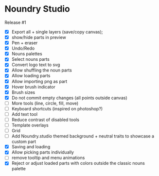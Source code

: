 # Noundry Studio

Release #1

- [x] Export all + single layers (save/copy canvas);
- [x] show/hide parts in preview
- [x] Pen + eraser
- [x] Undo/Redo
- [x] Nouns palettes
- [x] Select nouns parts
- [x] Convert logo text to svg
- [x] Allow shuffling the noun parts
- [x] Allow loading parts
- [x] Allow importing png as part
- [x] Hover brush indicator
- [x] Brush sizes
- [x] Do not commit empty changes (all points outside canvas)
- [ ] More tools (line, circle, fill, move)
- [ ] Keyboard shortcuts (inspired on photoshop?)
- [ ] Add text tool
- [ ] Reduce contrast of disabled tools
- [ ] Template overlays
- [ ] Grid
- [ ] Add Noundry.studio themed background + neutral traits to showcase a custom part
- [x] Saving and loading
- [x] Allow picking parts individually
- [ ] remove tooltip and menu animations
- [x] Reject or adjust loaded parts with colors outside the classic nouns palette
